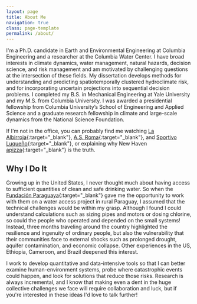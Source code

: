 ```yaml
---
layout: page
title: About Me
navigation: true
class: page-template
permalink: /about/
---
```


I'm a Ph.D. candidate in Earth and Environmental Engineering at Columbia Engineering and a researcher at the Columbia Water Center. 
I have broad interests in climate dynamics, water management, natural hazards, decision science, and risk management and am motivated by challenging questions at the intersection of these fields.
My dissertation develops methods for understanding and predicting spatiotemporally clustered hydroclimate risk, and for incorporating uncertain projections into sequential decision problems.
I completed my B.S. in Mechanical Engineering at Yale University and my M.S. from Columbia University.
I was awarded a presidential fellowship from Columbia University’s School of Engineering and Applied Science and a graduate research fellowship in climate and large-scale dynamics from the National Science Foundation.

If I'm not in the office, you can probably find me watching [La Albirroja](https://twitter.com/albirroja?lang=en){:target="_blank"}, [A.S. Roma](https://www.chiesaditotti.com/){:target="_blank"}, and [Sportivo Luqueño](http://clubsportivoluqueno.com.py/){:target="_blank"}, or explaining why New Haven [apizza](https://www.nhregister.com/news/article/An-upcoming-film-celebrates-New-Haven-s-holy-12576171.php){:target="_blank"} is the truth.

## Why I Do It

Growing up in the United States, I never thought much about having access to sufficient quantities of clean and safe drinking water.
So when the [Fundación Paraguaya](http://www.fundacionparaguaya.org.py/?lang=en){:target="_blank"} gave me the opportunity to work with them on a water access project in rural Paraguay, I assumed that the technical challenges would be within my grasp.
Although I found I could understand calculations such as sizing pipes and motors or dosing chlorine, so could the people who operated and depended on the small systems!
Instead, three months traveling around the country highlighted the resilience and ingenuity of ordinary people, but also the vulnerability that their communities face to external shocks such as prolonged drought, aquifer contamination, and economic collapse.
Other experiences in the US, Ethiopia, Cameroon, and Brazil deepened this interest.

I work to develop quantitative and data-intensive tools so that I can better examine human-environment systems, probe where catastrophic events could happen, and look for solutions that reduce those risks.
Research is always incremental, and I know that making even a dent in the huge collective challenges we face will require collaboration and luck, but if you're interested in these ideas I'd love to talk further!
